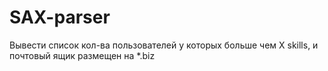 # SAX-parser
Вывести список кол-ва пользователей у которых больше чем X skills, и почтовый ящик размещен на *.biz
